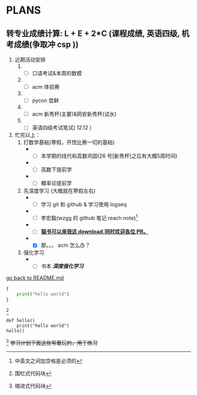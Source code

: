 # PLANS<br>
## 转专业成绩计算: L + E + 2*C (课程成绩, 英语四级, 机考成绩(争取冲 csp ))

1. 近期活动安排    
    1. - [ ] 口语考试&本周的数模
    2. - [ ] acm 体验赛
    3. - [ ] pycon 尝鲜
    4. - [ ] acm 新秀杯(主要)&网安新秀杯(试水)
    5. - [ ] 英语四级考试笔试( 12.12 )
2. 忙完以上：
    1. 打数学基础(寒假，开悟比赛一切的基础)
         - - [ ] 本学期的线代和高数巩固(26 号[新秀杯]之后有大概5周时间)
         - - [ ] 高数下提前学
         - - [ ] 概率论提前学
    2. 先深度学习 (大概就在寒假左右)
         - - [ ] 学习 git 和 github & 学习使用 logseq
         - - [ ] 李宏毅(wzgg 的 github 笔记 reach note)[^1]
         - - [ ] [**猫书可以来我这 download,同时欢迎各位 PR。**](https://github.com/JiwenJ/Awesome-RL)
         - - [x] 那。。。 acm 怎么办？
    3. 强化学习
         - - [ ] 书本 ***深度强化学习***

[go back to README.md](README.md)

```python
{
    print("hello world")
}
```
[^2]

    def hello()
        print("hello world")
    hello()
[^3]
~~学习计划下面这些写着玩的，用于练习~~

[^1]: 中英文之间加空格是必须的
[^2]: 围栏式代码块
[^3]: 缩进式代码块
